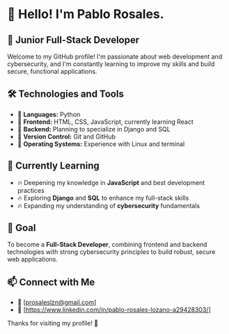 # 👋 Hello! I'm Pablo Rosales. 

## 🚀 Junior Full-Stack Developer

Welcome to my GitHub profile! I'm passionate about web development and cybersecurity, and I'm constantly learning to improve my skills and build secure, functional applications.

## 🛠️ Technologies and Tools
- 🔹 **Languages:** Python
- 🔹 **Frontend:** HTML, CSS, JavaScript, currently learning React
- 🔹 **Backend:** Planning to specialize in Django and SQL
- 🔹 **Version Control:** Git and GitHub
- 🔹 **Operating Systems:** Experience with Linux and terminal

## 📌 Currently Learning
- 🔥 Deepening my knowledge in **JavaScript** and best development practices
- 🔥 Exploring **Django** and **SQL** to enhance my full-stack skills
- 🔥 Expanding my understanding of **cybersecurity** fundamentals

## 🌱 Goal
To become a **Full-Stack Developer**, combining frontend and backend technologies with strong cybersecurity principles to build robust, secure web applications.

## 📫 Connect with Me
- 📧 [prosaleslzn@gmail.com]
- 💼 [https://www.linkedin.com/in/pablo-rosales-lozano-a29428303/]

Thanks for visiting my profile! 🚀